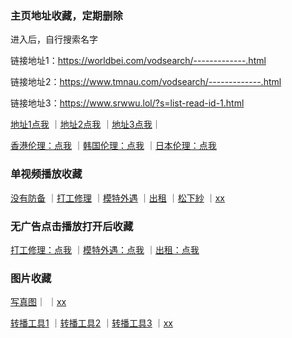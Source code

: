 ### 主页地址收藏，定期删除
进入后，自行搜索名字

链接地址1：https://worldbei.com/vodsearch/-------------.html

链接地址2：https://www.tmnau.com/vodsearch/-------------.html

链接地址3：https://www.srwwu.lol/?s=list-read-id-1.html

[地址1点我](https://worldbei.com/vodsearch/-------------.html)
｜[地址2点我](https://www.tmnau.com/vodsearch/-------------.html)
｜[地址3点我](https://www.srwwu.lol/?s=list-read-id-1.html)｜

[香港伦理：点我](https://worldbei.com/vodsearch/----%E9%A6%99%E6%B8%AF%E4%BC%A6%E7%90%86---------.html)
｜[韩国伦理：点我](https://worldbei.com/vodsearch/----%E9%9F%A9%E5%9B%BD%E4%BC%A6%E7%90%86---------.html)
｜[日本伦理：点我](https://worldbei.com/vodsearch/----%E6%97%A5%E6%9C%AC%E4%BC%A6%E7%90%86---------.html)

### 单视频播放收藏
[没有防备](https://worldbei.com/vodplay/81235-1-1.html)
｜[打工修理](https://worldbei.com/vodplay/11678-1-1.html)
｜[模特外遇](https://worldbei.com/vodplay/87025-1-1.html)
｜[出租](https://worldbei.com/vodplay/87122-1-1.html)
｜[松下紗](https://www.tmnau.com/vodplay/204631-1-1.html)
｜[xx](#主页地址收藏定期删除)
### 无广告点击播放打开后收藏
[打工修理：点我](https://m3u8play.com/?play=https://video.zmwbf.com/20230804/ZjRjYmFjND/093820/720/hls/encrypt/index.m3u8)
｜[模特外遇：点我](https://m3u8play.com/?play=https://video.zmwbf.com/20231003/Y2RlMTNlZj/165407/720/hls/encrypt/index.m3u8)
｜[出租：点我](https://m3u8play.com/?play=https://video.zmwbf.com/20231003/ZjQ1YjMzYm/165407/720/hls/encrypt/index.m3u8)

### 图片收藏
[写真图](https://xasia.pics)｜
｜[xx](#主页地址收藏定期删除)


[转播工具1](http://tool.pfan.cn/m3u8/)
｜[转播工具2](https://anym3u8player.com/)
｜[转播工具3](http://tool.liumingye.cn/m3u8/)
｜[xx](#主页地址收藏定期删除)

